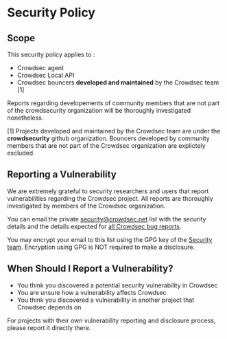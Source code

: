 # Security Policy

## Scope

This security policy applies to :
 - Crowdsec agent
 - Crowdsec Local API
 - Crowdsec bouncers **developed and maintained** by the Crowdsec team [1]

Reports regarding developements of community members that are not part of the crowdsecurity organization will be thoroughly investigated nonetheless.

[1] Projects developed and maintained by the Crowdsec team are under the **crowdsecurity** github organization. Bouncers developed by community members that are not part of the Crowdsec organization are explictely excluded.

## Reporting a Vulnerability

We are extremely grateful to security researchers and users that report vulnerabilities regarding the Crowdsec project. All reports are thoroughly investigated by members of the Crowdsec organization.

You can email the private [security@crowdsec.net](mailto:security@crowdsec.net) list with the security details and the details expected for [all Crowdsec bug reports](https://github.com/asians-cloud/crowdsec/blob/master/.github/ISSUE_TEMPLATE/bug_report.md).

You may encrypt your email to this list using the GPG key of the [Security team](https://doc.crowdsec.net/docs/next/contact_team). Encryption using GPG is NOT required to make a disclosure.

## When Should I Report a Vulnerability? 

 - You think you discovered a potential security vulnerability in Crowdsec
 - You are unsure how a vulnerability affects Crowdsec
 - You think you discovered a vulnerability in another project that Crowdsec depends on

For projects with their own vulnerability reporting and disclosure process, please report it directly there.


<!-- Very heavily inspired from https://kubernetes.io/docs/reference/issues-security/security/ -->
